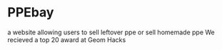 # PPEbay
 a website allowing users to sell leftover ppe or sell homemade ppe
 We recieved a top 20 award at Geom Hacks
